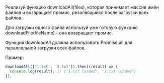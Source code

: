Реализуй функцию downloadAll(files), которая принимает массив имён файлов и возвращает промис, резолвящийся после загрузки всех файлов.

Для загрузки одного файла используй уже готовую функцию downloadFile(fileName) - она возвращает промис.

Функция downloadAll должна использовать Promise.all для параллельной загрузки всех файлов.

Пример:

```js
downloadAll(['1.txt', '2.txt']).then((result) => {
  console.log(result); // ['1.txt loaded', '2.txt loaded']
});
```